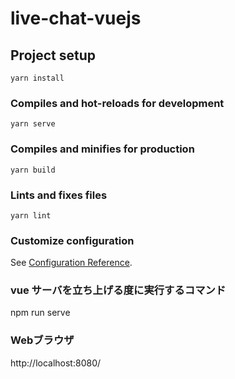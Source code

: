 # live-chat-vuejs

## Project setup
```
yarn install
```

### Compiles and hot-reloads for development
```
yarn serve
```

### Compiles and minifies for production
```
yarn build
```

### Lints and fixes files
```
yarn lint
```

### Customize configuration
See [Configuration Reference](https://cli.vuejs.org/config/).

### vue サーバを立ち上げる度に実行するコマンド

npm run serve

### Webブラウザ

http://localhost:8080/